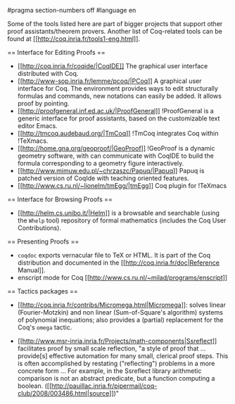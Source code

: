 #pragma section-numbers off
#language en

Some of the tools listed here are part of bigger projects that support other proof assistants/theorem provers.  Another list of Coq-related tools can be found at [[http://coq.inria.fr/tools1-eng.html]].

== Interface for Editing Proofs ==

 * [[http://coq.inria.fr/coqide/|CoqIDE]]
   The graphical user interface distributed with Coq.
 * [[http://www-sop.inria.fr/lemme/pcoq/|PCoq]]
   A graphical user interface for Coq. The environment provides ways to edit structurally formulas and commands, new notations can easily be added. It allows proof by pointing.
 * [[http://proofgeneral.inf.ed.ac.uk/|ProofGeneral]]
  !ProofGeneral is a generic interface for proof assistants, based on the customizable text editor Emacs.
 * [[http://tmcoq.audebaud.org/|TmCoq]] 
  !TmCoq integrates Coq within !TeXmacs.
 * [[http://home.gna.org/geoproof/|GeoProof]]
  !GeoProof is a dynamic geometry software, with can communicate with CoqIDE to build the formula corresponding to a geometry figure interactively.
 * [[http://www.mimuw.edu.pl/~chrzaszc/Papuq/|Papuq]]
  Papuq is patched version of CoqIde with teaching oriented features.
 * [[http://www.cs.ru.nl/~lionelm/tmEgg/|tmEgg]]
  Coq plugin for !TeXmacs

== Interface for Browsing Proofs ==

 * [[http://helm.cs.unibo.it/|Helm]] is a browsable and searchable (using the `Whelp` tool) repository of formal mathematics (includes the Coq User Contributions).

== Presenting Proofs ==

 * `coqdoc` exports vernacular file to TeX or HTML. It is part of the Coq distribution and documented in the [[http://coq.inria.fr/doc|Reference Manual]].
 * enscript mode for Coq [[http://www.cs.ru.nl/~milad/programs/enscript]]
 
== Tactics packages ==

 * [[http://coq.inria.fr/contribs/Micromega.html|Micromega]]: solves linear (Fourier-Motzkin) and non linear (Sum-of-Square's algorithm) systems of polynomial inequations; also provides a (partial) replacement for the Coq's `omega` tactic.

 * [[http://www.msr-inria.inria.fr/Projects/math-components|Ssreflect]] facilitates proof by small scale reflection, "a style of proof that ... provide[s] effective automation for many small, clerical proof steps. This is often accomplished by restating ("reflecting") problems in a more concrete form ... For example, in the Ssreflect library arithmetic comparison is not an abstract predicate, but a function computing a boolean. ([[http://pauillac.inria.fr/pipermail/coq-club/2008/003486.html|source]])" 

